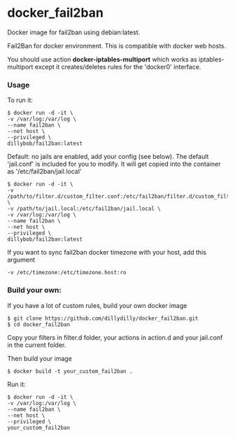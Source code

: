 # docker_fail2ban
Docker image for fail2ban using debian:latest.


Fail2Ban for docker environment. This is compatible with docker web hosts.

You should use action **docker-iptables-multiport** which works as iptables-multiport
except it creates/deletes rules for the 'docker0' interface.

### Usage
To run it:
```
$ docker run -d -it \
-v /var/log:/var/log \
--name fail2ban \
--net host \
--privileged \
dillybob/fail2ban:latest
```

Default: no jails are enabled, add your config (see below). The default 'jail.conf' is included for you to modify. It will get copied into the container as '/etc/fail2ban/jail.local'
```
$ docker run -d -it \
-v /path/to/filter.d/custom_filter.conf:/etc/fail2ban/filter.d/custom_filter.conf \
-v /path/to/jail.local:/etc/fail2ban/jail.local \
-v /var/log:/var/log \
--name fail2ban \
--net host \
--privileged \
dillybob/fail2ban:latest
```

If you want to sync fail2ban docker timezone with your host, add this argument
```
-v /etc/timezone:/etc/timezone.host:ro
```

### Build your own:

If you have a lot of custom rules, build your own docker image
```
$ git clone https://github.com/dillydilly/docker_fail2ban.git
$ cd docker_fail2ban
```
Copy your filters in filter.d folder, your actions in action.d and your jail.conf in the current folder.

Then build your image
```
$ docker build -t your_custom_fail2ban .
```

Run it:
```
$ docker run -d -it \
-v /var/log:/var/log \
--name fail2ban \
--net host \
--privileged \
your_custom_fail2ban
```
